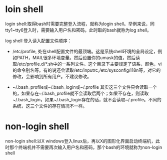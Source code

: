 

# loin shell

login shell:取得bash时需要完整登入流程，就称为login shell。举例来说，同tty1~tty6登入时，需要输入用户名和密码，此时取的bash就称为log shell。

log shell 登入读入配置文件顺序：

* /etc/profile, 处在shell配置文件的最顶端。这是系统shell环境的全局设定，例如PATH，MAIL很多环境变量。然后设置你的umask的值，然后读
取/etc/profile.d/*.sh中的一系列文件。这个目录下主要规定了语系，颜色，vi的命令别名等。有的说还会读取/etc/inputrc,/etc/sysconfig/i18n等，对它的修改，会影响到所有用户。不建议修改。

* ~/.bash_profile或~/.bash_login或~/.profile 其实这三个文件只会读取一个的，如果存在~/.bash_profile就不会读取后两个；如果不存在，则读取~/.bash_login，如果~/.bash_login存在的话，就不会读取~/.profile。不同的系统，这三个文件的存在情况不一样。




# non-login shell

non-login shell:以X windows登入linux后，再以X的图形化界面启动终端机，此时那个终端机并不需要再次输入用户名和密码，那个bash的环境就称为non-login shell
